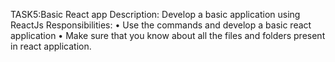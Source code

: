 TASK5:Basic React app
Description:
Develop a basic application using ReactJs
Responsibilities:
• Use the commands and develop a basic react application
• Make sure that you know about all the files and folders present in react application.
